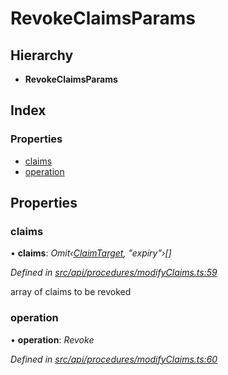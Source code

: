 # RevokeClaimsParams

## Hierarchy

* **RevokeClaimsParams**

## Index

### Properties

* [claims](revokeclaimsparams.md#claims)
* [operation](revokeclaimsparams.md#operation)

## Properties

### claims

• **claims**: _Omit‹_[_ClaimTarget_](claimtarget.md)_, "expiry"›\[\]_

_Defined in_ [_src/api/procedures/modifyClaims.ts:59_](https://github.com/PolymathNetwork/polymesh-sdk/blob/7362b318/src/api/procedures/modifyClaims.ts#L59)

array of claims to be revoked

### operation

• **operation**: _Revoke_

_Defined in_ [_src/api/procedures/modifyClaims.ts:60_](https://github.com/PolymathNetwork/polymesh-sdk/blob/7362b318/src/api/procedures/modifyClaims.ts#L60)

